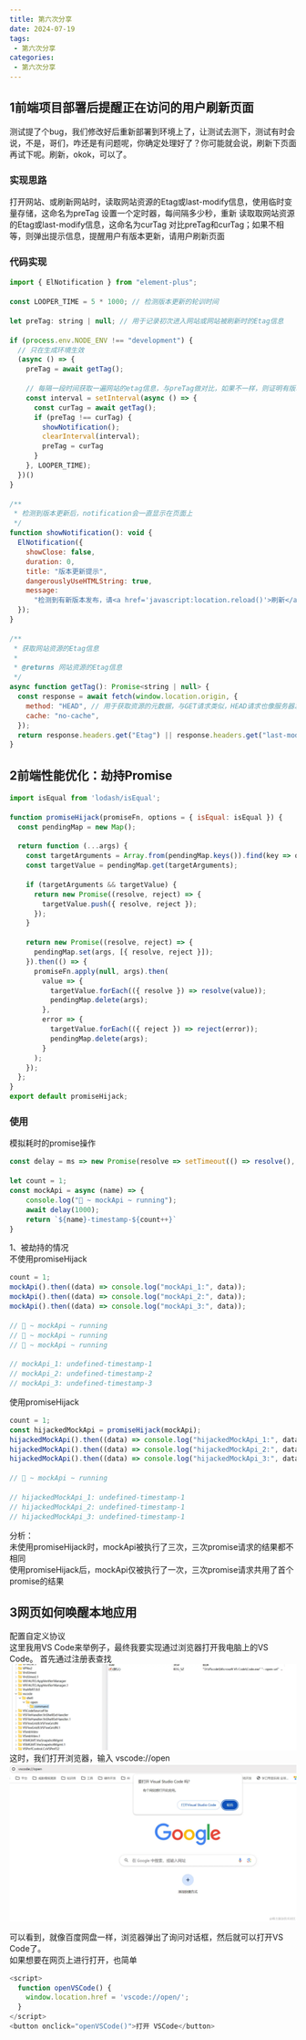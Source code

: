 ```yaml
---
title: 第六次分享
date: 2024-07-19
tags:
 - 第六次分享
categories:
 - 第六次分享
---
```


## 1前端项目部署后提醒正在访问的用户刷新页面
测试提了个bug，我们修改好后重新部署到环境上了，让测试去测下，测试有时会说，不是，哥们，咋还是有问题呢，你确定处理好了？你可能就会说，刷新下页面再试下呢。刷新，okok，可以了。    
### 实现思路
打开网站、或刷新网站时，读取网站资源的Etag或last-modify信息，使用临时变量存储，这命名为preTag
设置一个定时器，每间隔多少秒，重新 读取取网站资源的Etag或last-modify信息，这命名为curTag
对比preTag和curTag；如果不相等，则弹出提示信息，提醒用户有版本更新，请用户刷新页面
### 代码实现
```js
import { ElNotification } from "element-plus";

const LOOPER_TIME = 5 * 1000; // 检测版本更新的轮训时间

let preTag: string | null; // 用于记录初次进入网站或网站被刷新时的Etag信息

if (process.env.NODE_ENV !== "development") {
  // 只在生成环境生效
  (async () => {
    preTag = await getTag();

    // 每隔一段时间获取一遍网站的etag信息，与preTag做对比，如果不一样，则证明有版本更新
    const interval = setInterval(async () => {
      const curTag = await getTag();
      if (preTag !== curTag) {
        showNotification();
        clearInterval(interval);
        preTag = curTag
      }
    }, LOOPER_TIME);
  })()
}

/**
 * 检测到版本更新后，notification会一直显示在页面上
 */
function showNotification(): void {
  ElNotification({
    showClose: false,
    duration: 0,
    title: "版本更新提示",
    dangerouslyUseHTMLString: true,
    message:
      "检测到有新版本发布，请<a href='javascript:location.reload()'>刷新</a>页面",
  });
}

/**
 * 获取网站资源的Etag信息
 *
 * @returns 网站资源的Etag信息
 */
async function getTag(): Promise<string | null> {
  const response = await fetch(window.location.origin, {
    method: "HEAD", // 用于获取资源的元数据，与GET请求类似，HEAD请求也像服务器发送请求，但服务器只需要回传资源的头部信息，不需要回传资源的实体主体。
    cache: "no-cache",
  });
  return response.headers.get("Etag") || response.headers.get("last-modified");
}
```

## 2前端性能优化：劫持Promise
```js
import isEqual from 'lodash/isEqual';

function promiseHijack(promiseFn, options = { isEqual: isEqual }) {
  const pendingMap = new Map();

  return function (...args) {
    const targetArguments = Array.from(pendingMap.keys()).find(key => options.isEqual(key, args));
    const targetValue = pendingMap.get(targetArguments);

    if (targetArguments && targetValue) {
      return new Promise((resolve, reject) => {
        targetValue.push({ resolve, reject });
      });
    }

    return new Promise((resolve, reject) => {
      pendingMap.set(args, [{ resolve, reject }]);
    }).then(() => {
      promiseFn.apply(null, args).then(
        value => {
          targetValue.forEach(({ resolve }) => resolve(value));
          pendingMap.delete(args);
        },
        error => {
          targetValue.forEach(({ reject }) => reject(error));
          pendingMap.delete(args);
        }
      );
    });
  };
}
export default promiseHijack;
```
### 使用
模拟耗时的promise操作
```js
const delay = ms => new Promise(resolve => setTimeout(() => resolve(), ms));

let count = 1;
const mockApi = async (name) => {
    console.log("👻 ~ mockApi ~ running");
    await delay(1000);
    return `${name}-timestamp-${count++}`
}
```
1、被劫持的情况  
不使用promiseHijack
```js
count = 1;
mockApi().then((data) => console.log("mockApi_1:", data));
mockApi().then((data) => console.log("mockApi_2:", data));
mockApi().then((data) => console.log("mockApi_3:", data));

// 👻 ~ mockApi ~ running
// 👻 ~ mockApi ~ running
// 👻 ~ mockApi ~ running

// mockApi_1: undefined-timestamp-1
// mockApi_2: undefined-timestamp-2
// mockApi_3: undefined-timestamp-3
```
使用promiseHijack
```js
count = 1;
const hijackedMockApi = promiseHijack(mockApi);
hijackedMockApi().then((data) => console.log("hijackedMockApi_1:", data));
hijackedMockApi().then((data) => console.log("hijackedMockApi_2:", data));
hijackedMockApi().then((data) => console.log("hijackedMockApi_3:", data));

// 👻 ~ mockApi ~ running

// hijackedMockApi_1: undefined-timestamp-1
// hijackedMockApi_2: undefined-timestamp-1
// hijackedMockApi_3: undefined-timestamp-1
```
分析：  
未使用promiseHijack时，mockApi被执行了三次，三次promise请求的结果都不相同  
使用promiseHijack后，mockApi仅被执行了一次，三次promise请求共用了首个promise的结果  

## 3网页如何唤醒本地应用
配置自定义协议  
这里我用VS Code来举例子，最终我要实现通过浏览器打开我电脑上的VS Code。 
首先通过注册表查找
![avatar](../../../.vuepress/public/imgs/share/vscode-demo.png)
这时，我们打开浏览器，输入 vscode://open
![avatar](../../../.vuepress/public/imgs/share/vscode-demo2.png)

可以看到，就像百度网盘一样，浏览器弹出了询问对话框，然后就可以打开VS Code了。  
如果想要在网页上进行打开，也简单
```js
<script>
  function openVSCode() {
    window.location.href = 'vscode://open/';
  }
</script>
<button onclick="openVSCode()">打开 VSCode</button>
```